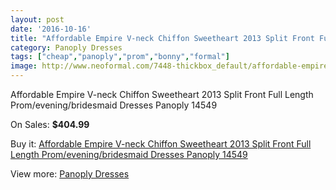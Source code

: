 ```yaml
---
layout: post
date: '2016-10-16'
title: "Affordable Empire V-neck Chiffon Sweetheart 2013 Split Front Full Length Prom/evening/bridesmaid Dresses Panoply 14549"
category: Panoply Dresses
tags: ["cheap","panoply","prom","bonny","formal"]
image: http://www.neoformal.com/7448-thickbox_default/affordable-empire-v-neck-chiffon-sweetheart-2013-split-front-full-length-prom-evening-bridesmaid-dresses-panoply-14549.jpg
---
```

Affordable Empire V-neck Chiffon Sweetheart 2013 Split Front Full Length Prom/evening/bridesmaid Dresses Panoply 14549

On Sales: **$404.99**
<a href="https://www.neoformal.com/en/panoply-dresses/2648-affordable-empire-v-neck-chiffon-sweetheart-2013-split-front-full-length-prom-evening-bridesmaid-dresses-panoply-14549.html"><amp-img layout="responsive" width="600" height="600" src="//www.neoformal.com/7448-thickbox_default/affordable-empire-v-neck-chiffon-sweetheart-2013-split-front-full-length-prom-evening-bridesmaid-dresses-panoply-14549.jpg" alt="Affordable Empire V-neck Chiffon Sweetheart 2013 Split Front Full Length Prom/evening/bridesmaid Dresses Panoply 14549 0" /></a>
<a href="https://www.neoformal.com/en/panoply-dresses/2648-affordable-empire-v-neck-chiffon-sweetheart-2013-split-front-full-length-prom-evening-bridesmaid-dresses-panoply-14549.html"><amp-img layout="responsive" width="600" height="600" src="//www.neoformal.com/7449-thickbox_default/affordable-empire-v-neck-chiffon-sweetheart-2013-split-front-full-length-prom-evening-bridesmaid-dresses-panoply-14549.jpg" alt="Affordable Empire V-neck Chiffon Sweetheart 2013 Split Front Full Length Prom/evening/bridesmaid Dresses Panoply 14549 1" /></a>

Buy it: [Affordable Empire V-neck Chiffon Sweetheart 2013 Split Front Full Length Prom/evening/bridesmaid Dresses Panoply 14549](https://www.neoformal.com/en/panoply-dresses/2648-affordable-empire-v-neck-chiffon-sweetheart-2013-split-front-full-length-prom-evening-bridesmaid-dresses-panoply-14549.html "Affordable Empire V-neck Chiffon Sweetheart 2013 Split Front Full Length Prom/evening/bridesmaid Dresses Panoply 14549")

View more: [Panoply Dresses](https://www.neoformal.com/en/24-panoply-dresses "Panoply Dresses")